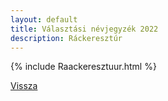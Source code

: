 ```yaml
---
layout: default
title: Választási névjegyzék 2022
description: Ráckeresztúr
---
```


{% include Raackeresztuur.html %}

[Vissza](./)